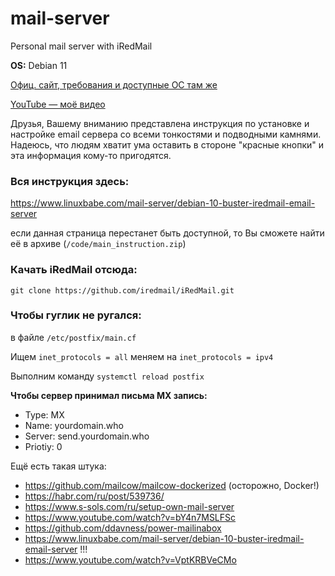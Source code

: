 # mail-server
Personal mail server with iRedMail

**OS:** Debian 11

[Офиц. сайт, требования и доступные ОС там же](https://iredmail.org/download.html)

[YouTube — моё видео](https://www.youtube.com/watch?v=qGdR1eag06Q)

Друзья, Вашему вниманию представлена инструкция по установке и настройке email сервера со всеми тонкостями и подводными камнями. Надеюсь, что людям хватит ума оставить в стороне "красные кнопки" и эта информация кому-то пригодятся.

### Вся инструкция здесь:

https://www.linuxbabe.com/mail-server/debian-10-buster-iredmail-email-server

если данная страница перестанет быть доступной, то Вы сможете найти её в архиве (```/code/main_instruction.zip```)

### Качать iRedMail отсюда:

```git clone https://github.com/iredmail/iRedMail.git```

### Чтобы гуглик не ругался:

в файле ```/etc/postfix/main.cf```

Ищем ```inet_protocols = all``` меняем на ```inet_protocols = ipv4```

Выполним команду
```systemctl reload postfix```

**Чтобы сервер принимал письма MX запись:**
- Type: MX
- Name: yourdomain.who
- Server: send.yourdomain.who
- Priotiy: 0

Ещё есть такая штука:
 - https://github.com/mailcow/mailcow-dockerized (осторожно, Docker!)
 - https://habr.com/ru/post/539736/
 - https://www.s-sols.com/ru/setup-own-mail-server
 - https://www.youtube.com/watch?v=bY4n7MSLFSc
 - https://github.com/ddavness/power-mailinabox
 - https://www.linuxbabe.com/mail-server/debian-10-buster-iredmail-email-server !!!
 - https://www.youtube.com/watch?v=VptKRBVeCMo
